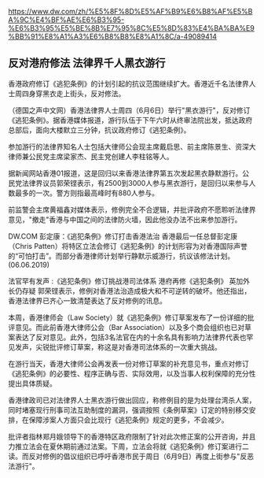 

https://www.dw.com/zh/%E5%8F%8D%E5%AF%B9%E6%B8%AF%E5%BA%9C%E4%BF%AE%E6%B3%95-%E6%B3%95%E5%BE%8B%E7%95%8C%E5%8D%83%E4%BA%BA%E9%BB%91%E8%A1%A3%E6%B8%B8%E8%A1%8C/a-49089414

## 反对港府修法 法律界千人黑衣游行

香港政府修订《逃犯条例》的计划引起的抗议范围继续扩大。香港近千名法律界人士周四身穿黑衣走上街头，反对修法。

（德国之声中文网）香港法律界人士周四（6月6日）举行"黑衣游行"，反对修订《逃犯条例》。据香港媒体报道，游行队伍于下午六时从终审法院出发，抵达政府总部后，面向大楼默立三分钟，抗议政府修订《逃犯条例》。

参加游行的法律界知名人士包括大律师公会现主席戴启思、前主席陈景生、资深大律师兼公民党主席梁家杰、民主党创建人李柱铭等人。

据新闻网站香港01报道，这是回归以来香港法律界第五次发起黑衣静默游行。公民党法律界议员郭荣铿表示，有2500到3000人参与黑衣游行，是回归以来参与人数最多的一次。警方则指最高峰时有880人参与。

前监警会主席黄福鑫对媒体表示，修例完全不合逻辑，并批评政府不愿聆听法律界意见，"撤走"香港与中国之间的法律防火墙，因此他没办法不出来参加游行。

DW.COM
彭定康：《逃犯条例》修订打击香港法治
香港最后一任总督彭定康（Chris Patten）将特区立法会修订《逃犯条例》的计划形容为对香港国际声誉的“可怕打击”。而部分香港律师计划举行静默示威游行，抗议该修法计划。 (06.06.2019)

法官罕有发声 :《逃犯条例》修订挑战港司法体系
港府再修《逃犯条例》 英加外长仍存疑
郭荣铿表示，修例对香港法治造成极大和不可逆转的破坏。他还指出，香港法律界已齐心一致清楚表达了反对修例的讯息。

本周，香港律师会（Law Society）就《逃犯条例》修订草案发布了一份详细的批评意见。而此前香港大律师公会（Bar Association）以及多个商会组织也已对草案表达了反对意见。此外，包括3名法官在内的十余名具有影响力法律界代表也罕见发声，尖锐批评修订草案，称这是对香港司法体系的一次重大挑战。

在游行当天，香港大律师公会再发表一份对修订草案的补充意见书，重点对修订《逃犯条例》的必要性、程序正确与否、实际效用，以及当事人权利保障的充分性提出具体质疑。

香港律政司已对法律界人士黑衣游行做出回应，称修例目的是为处理台湾杀人案，同时堵塞现行刑事司法互助制度的漏洞，强调按照《条例草案》订定的特别移交安排，在保障涉案人方面只会比现行《逃犯条例》规定的更多，不会减少。

批评者指林郑月娥领导下的香港特区政府限制了针对此次修正案的公开咨询，并且力推立法会在夏休期前通过法案。下周，立法会将就《逃犯条例》修订案进行二读。而反对修例的倡议组织已呼吁香港市民于周日（6月9日）再度上街参与"反恶法游行"。